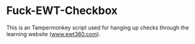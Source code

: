 # Fuck-EWT-Checkbox
This is an Tampermonkey script used for hanging up checks through the learning website (www.ewt360.com).
